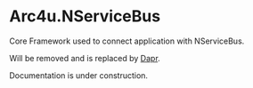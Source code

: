 # Arc4u.NServiceBus

Core Framework used to connect application with NServiceBus.

Will be removed and is replaced by [Dapr](https://dapr.io).

Documentation is under construction.

